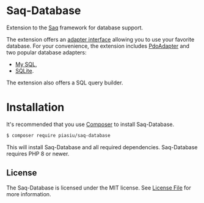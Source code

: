 # Saq-Database

Extension to the [Saq](https://github.com/Piasiu/saq) framework for database support.

The extension offers an [adapter interface](src/AdapterInterface.php) allowing you to use your favorite database.
For your convenience, the extension includes [PdoAdapter](src/Adapter/PDOAdapter.php) and two popular database adapters:
- [My SQL](src/Adapter/MySqlAdapter.php),
- [SQLite](src/Adapter/SQLiteAdapter.php). 

The extension also offers a SQL query builder.
  
# Installation

It's recommended that you use [Composer](https://getcomposer.org/) to install Saq-Database.
```bash
$ composer require piasiu/saq-database
```
This will install Saq-Database and all required dependencies. Saq-Database requires PHP 8 or newer.

## License

The Saq-Database is licensed under the MIT license. See [License File](LICENSE.md) for more information.
